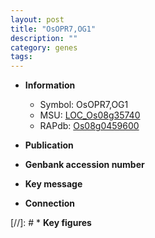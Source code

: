 ```yaml
---
layout: post
title: "OsOPR7,OG1"
description: ""
category: genes
tags: 
---
```


* **Information**  
    + Symbol: OsOPR7,OG1  
    + MSU: [LOC_Os08g35740](http://rice.uga.edu/cgi-bin/ORF_infopage.cgi?orf=LOC_Os08g35740)  
    + RAPdb: [Os08g0459600](http://rapdb.dna.affrc.go.jp/viewer/gbrowse_details/irgsp1?name=Os08g0459600)  

* **Publication**  

* **Genbank accession number**  

* **Key message**  

* **Connection**  

[//]: # * **Key figures**  


